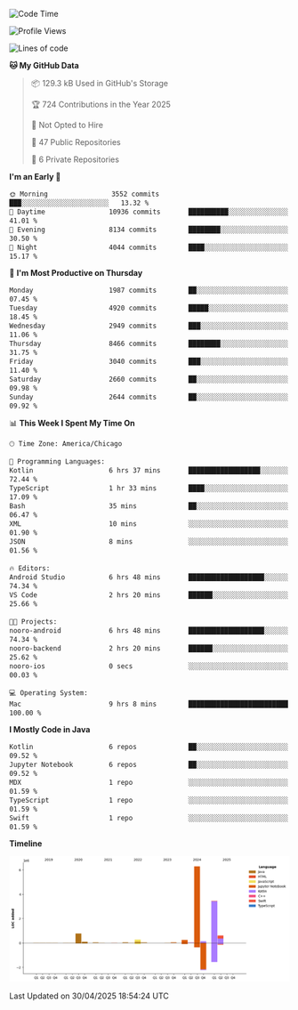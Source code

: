 <!--START_SECTION:waka-->
![Code Time](http://img.shields.io/badge/Code%20Time-1%2C242%20hrs%201%20min-blue)

![Profile Views](http://img.shields.io/badge/Profile%20Views-2-blue)

![Lines of code](https://img.shields.io/badge/From%20Hello%20World%20I%27ve%20Written-12.1%20million%20lines%20of%20code-blue)

**🐱 My GitHub Data** 

> 📦 129.3 kB Used in GitHub's Storage 
 > 
> 🏆 724 Contributions in the Year 2025
 > 
> 🚫 Not Opted to Hire
 > 
> 📜 47 Public Repositories 
 > 
> 🔑 6 Private Repositories 
 > 
**I'm an Early 🐤** 

```text
🌞 Morning                3552 commits        ███░░░░░░░░░░░░░░░░░░░░░░   13.32 % 
🌆 Daytime                10936 commits       ██████████░░░░░░░░░░░░░░░   41.01 % 
🌃 Evening                8134 commits        ████████░░░░░░░░░░░░░░░░░   30.50 % 
🌙 Night                  4044 commits        ████░░░░░░░░░░░░░░░░░░░░░   15.17 % 
```
📅 **I'm Most Productive on Thursday** 

```text
Monday                   1987 commits        ██░░░░░░░░░░░░░░░░░░░░░░░   07.45 % 
Tuesday                  4920 commits        █████░░░░░░░░░░░░░░░░░░░░   18.45 % 
Wednesday                2949 commits        ███░░░░░░░░░░░░░░░░░░░░░░   11.06 % 
Thursday                 8466 commits        ████████░░░░░░░░░░░░░░░░░   31.75 % 
Friday                   3040 commits        ███░░░░░░░░░░░░░░░░░░░░░░   11.40 % 
Saturday                 2660 commits        ██░░░░░░░░░░░░░░░░░░░░░░░   09.98 % 
Sunday                   2644 commits        ██░░░░░░░░░░░░░░░░░░░░░░░   09.92 % 
```


📊 **This Week I Spent My Time On** 

```text
🕑︎ Time Zone: America/Chicago

💬 Programming Languages: 
Kotlin                   6 hrs 37 mins       ██████████████████░░░░░░░   72.44 % 
TypeScript               1 hr 33 mins        ████░░░░░░░░░░░░░░░░░░░░░   17.09 % 
Bash                     35 mins             ██░░░░░░░░░░░░░░░░░░░░░░░   06.47 % 
XML                      10 mins             ░░░░░░░░░░░░░░░░░░░░░░░░░   01.90 % 
JSON                     8 mins              ░░░░░░░░░░░░░░░░░░░░░░░░░   01.56 % 

🔥 Editors: 
Android Studio           6 hrs 48 mins       ███████████████████░░░░░░   74.34 % 
VS Code                  2 hrs 20 mins       ██████░░░░░░░░░░░░░░░░░░░   25.66 % 

🐱‍💻 Projects: 
nooro-android            6 hrs 48 mins       ███████████████████░░░░░░   74.34 % 
nooro-backend            2 hrs 20 mins       ██████░░░░░░░░░░░░░░░░░░░   25.62 % 
nooro-ios                0 secs              ░░░░░░░░░░░░░░░░░░░░░░░░░   00.03 % 

💻 Operating System: 
Mac                      9 hrs 8 mins        █████████████████████████   100.00 % 
```

**I Mostly Code in Java** 

```text
Kotlin                   6 repos             ██░░░░░░░░░░░░░░░░░░░░░░░   09.52 % 
Jupyter Notebook         6 repos             ██░░░░░░░░░░░░░░░░░░░░░░░   09.52 % 
MDX                      1 repo              ░░░░░░░░░░░░░░░░░░░░░░░░░   01.59 % 
TypeScript               1 repo              ░░░░░░░░░░░░░░░░░░░░░░░░░   01.59 % 
Swift                    1 repo              ░░░░░░░░░░░░░░░░░░░░░░░░░   01.59 % 
```



**Timeline**

![Lines of Code chart](https://raw.githubusercontent.com/phanijsp/phanijsp/main/assets/bar_graph.png)


 Last Updated on 30/04/2025 18:54:24 UTC
<!--END_SECTION:waka-->
